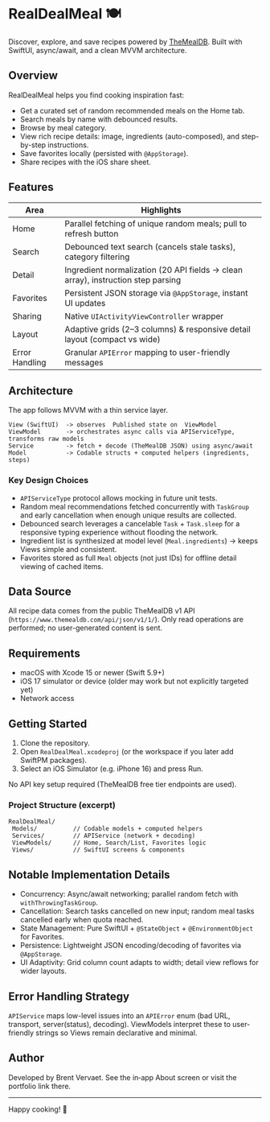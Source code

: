 # RealDealMeal 🍽️

Discover, explore, and save recipes powered by [TheMealDB](https://www.themealdb.com/).
Built with SwiftUI, async/await, and a clean MVVM architecture.

## Overview

RealDealMeal helps you find cooking inspiration fast:

* Get a curated set of random recommended meals on the Home tab.
* Search meals by name with debounced results.
* Browse by meal category.
* View rich recipe details: image, ingredients (auto-composed), and step-by-step instructions.
* Save favorites locally (persisted with `@AppStorage`).
* Share recipes with the iOS share sheet.

## Features

| Area | Highlights |
|------|------------|
| Home | Parallel fetching of unique random meals; pull to refresh button |
| Search | Debounced text search (cancels stale tasks), category filtering |
| Detail | Ingredient normalization (20 API fields → clean array), instruction step parsing |
| Favorites | Persistent JSON storage via `@AppStorage`, instant UI updates |
| Sharing | Native `UIActivityViewController` wrapper |
| Layout | Adaptive grids (2–3 columns) & responsive detail layout (compact vs wide) |
| Error Handling | Granular `APIError` mapping to user-friendly messages |

## Architecture

The app follows MVVM with a thin service layer.

```text
View (SwiftUI)  -> observes  Published state on  ViewModel
ViewModel       -> orchestrates async calls via APIServiceType, transforms raw models
Service         -> fetch + decode (TheMealDB JSON) using async/await
Model           -> Codable structs + computed helpers (ingredients, steps)
```


### Key Design Choices

* `APIServiceType` protocol allows mocking in future unit tests.
* Random meal recommendations fetched concurrently with `TaskGroup` and early cancellation when enough unique results are collected.
* Debounced search leverages a cancelable `Task` + `Task.sleep` for a responsive typing experience without flooding the network.
* Ingredient list is synthesized at model level (`Meal.ingredients`) → keeps Views simple and consistent.
* Favorites stored as full `Meal` objects (not just IDs) for offline detail viewing of cached items.

## Data Source

All recipe data comes from the public TheMealDB v1 API (`https://www.themealdb.com/api/json/v1/1/`). Only read operations are performed; no user-generated content is sent.

## Requirements

* macOS with Xcode 15 or newer (Swift 5.9+)
* iOS 17 simulator or device (older may work but not explicitly targeted yet)
* Network access

## Getting Started

1. Clone the repository.
2. Open `RealDealMeal.xcodeproj` (or the workspace if you later add SwiftPM packages).
3. Select an iOS Simulator (e.g. iPhone 16) and press Run.

No API key setup required (TheMealDB free tier endpoints are used).

### Project Structure (excerpt)

```text
RealDealMeal/
 Models/          // Codable models + computed helpers
 Services/        // APIService (network + decoding)
 ViewModels/      // Home, Search/List, Favorites logic
 Views/           // SwiftUI screens & components
```

## Notable Implementation Details

* Concurrency: Async/await networking; parallel random fetch with `withThrowingTaskGroup`.
* Cancellation: Search tasks cancelled on new input; random meal tasks cancelled early when quota reached.
* State Management: Pure SwiftUI + `@StateObject` + `@EnvironmentObject` for Favorites.
* Persistence: Lightweight JSON encoding/decoding of favorites via `@AppStorage`.
* UI Adaptivity: Grid column count adapts to width; detail view reflows for wider layouts.

## Error Handling Strategy

`APIService` maps low-level issues into an `APIError` enum (bad URL, transport, server(status), decoding). ViewModels interpret these to user-friendly strings so Views remain declarative and minimal.

## Author

Developed by Brent Vervaet. See the in‑app About screen or visit the portfolio link there.

---
Happy cooking! 🍜

